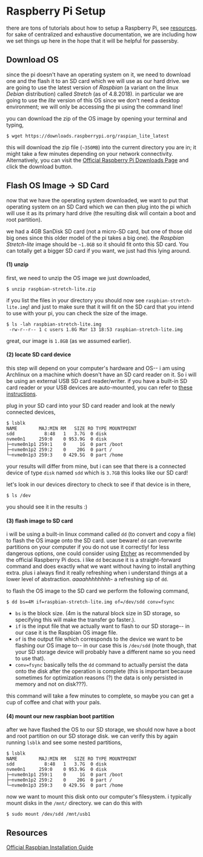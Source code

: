 # Raspberry Pi Setup
there are tons of tutorials about how to setup a Raspberry Pi, see [resources](#resources). for sake of centralized and exhaustive documentation, we are including how we set things up here in the hope that it will be helpful for passersby.

## Download OS
since the pi doesn't have an operating system on it, we need to download one and the flash it to an SD card which we will use as our hard drive. we are going to use the latest version of *Raspbian* (a variant on the linux *Debian* distribution) called *Stretch* (as of 4.8.2018). in particular we are going to use the *lite* version of this OS since we don't need a desktop environment; we will only be accessing the pi using the command line!

you can download the zip of the OS image by opening your terminal and typing,

``` shell
$ wget https://downloads.raspberrypi.org/raspian_lite_latest
```

this will download the zip file (`~350MB`) into the current directory you are in; it might take a few minutes depending on your network connectivity. Alternatively, you can visit the [Official Raspberry Pi Downloads Page](https://www.raspberrypi.org/downloads/raspbian/) and click the download button.

## Flash OS Image -> SD Card
now that we have the operating system downloaded, we want to put that operating system on an SD Card which we can then plug into the pi which will use it as its primary hard drive (the resulting disk will contain a boot and root partition).

we had a 4GB SanDisk SD card (not a micro-SD card, but one of those old big ones since this older model of the pi takes a big one). the *Raspbian Stretch-lite* image should be `~1.8GB` so it should fit onto this SD card. You can totally get a bigger SD card if you want, we just had this lying around.

#### (1) unzip
first, we need to unzip the OS image we just downloaded,

``` shell
$ unzip raspbian-stretch-lite.zip
```

if you list the files in your directory you should now see `raspbian-stretch-lite.img`! and just to make sure that it will fit on the SD card that you intend to use with your pi, you can check the size of the image.

``` shell
$ ls -lah raspbian-stretch-lite.img
 -rw-r--r-- 1 c users 1.8G Mar 13 18:53 raspbian-stretch-lite.img
```
great, our image is `1.8GB` (as we assumed earlier).

#### (2) locate SD card device
this step will depend on your computer's hardware and OS-- i am using Archlinux on a machine which doesn't have an SD card reader on it. So i will be using an external USB SD card reader/writer. if you have a built-in SD card reader or your USB devices are auto-mounted, you can refer to [these instructions](https://www.raspberrypi.org/documentation/installation/installing-images/README.md).

plug in your SD card into your SD card reader and look at the newly connected devices,

``` shell
$ lsblk
NAME        MAJ:MIN RM   SIZE RO TYPE MOUNTPOINT
sdd           8:48   1   3.7G  0 disk
nvme0n1     259:0    0 953.9G  0 disk
├─nvme0n1p1 259:1    0     1G  0 part /boot
├─nvme0n1p2 259:2    0    20G  0 part /
└─nvme0n1p3 259:3    0 429.5G  0 part /home
```
your results will differ from mine, but i can see that there is a connected device of type `disk` named `sdd` which is `3.7GB` this looks like our SD card!

let's look in our devices directory to check to see if that device is in there,

``` shell
$ ls /dev
```
you should see it in the results :)

#### (3) flash image to SD card
i will be using a built-in linux command called `dd` (to convert and copy a file) to flash the OS image onto the SD card. user beware! `dd` can overwrite partitions on your computer if you do not use it correctly! for less dangerous options, one could consider using [Etcher](https://etcher.io/) as recommended by the official Raspberry Pi docs. i like `dd` because it is a straight-forward command and does exactly what we want without having to install anything extra. plus i always find it really refreshing when i understand things at a lower level of abstraction. *aaaahhhhhhhh*- a refreshing sip of `dd`.

to flash the OS image to the SD card we perform the following command,

``` shell
$ dd bs=4M if=raspbian-stretch-lite.img of=/dev/sdd conv=fsync
```

* `bs` is the block size. (4m is the natural block size in SD storage, so specifying this will make the transfer go faster.).
* `if` is the input file that we actually want to flash to our SD storage-- in our case it is the Raspbian OS image file.
* `of` is the output file which corresponds to the device we want to be flashing our OS image to-- in our case this is `/dev/sdd` (note though, that your SD storage device will probably have a different name so you need to use that).
* `conv=fsync` basically tells the `dd` command to actually persist the data onto the disk after the operation is complete (this is important because sometimes for optimization reasons (?) the data is only persisted in memory and not on disk???).

this command will take a few minutes to complete, so maybe you can get a cup of coffee and chat with your pals.

#### (4) mount our new raspbian boot partition
after we have flashed the OS to our SD storage, we should now have a boot and root partition on our SD storage disk. we can verify this by again running `lsblk` and see some nested partitions,

``` shell
$ lsblk
NAME        MAJ:MIN RM   SIZE RO TYPE MOUNTPOINT
sdd           8:48   1   3.7G  0 disk
nvme0n1     259:0    0 953.9G  0 disk
├─nvme0n1p1 259:1    0     1G  0 part /boot
├─nvme0n1p2 259:2    0    20G  0 part /
└─nvme0n1p3 259:3    0 429.5G  0 part /home
```

now we want to mount this disk onto our computer's filesystem. i typically mount disks in the `/mnt/` directory. we can do this with

``` shell
$ sudo mount /dev/sdd /mnt/usb1
```

## Resources
[Official Raspbian Installation Guide](https://www.raspberrypi.org/documentation/installation/installing-images/README.md)
